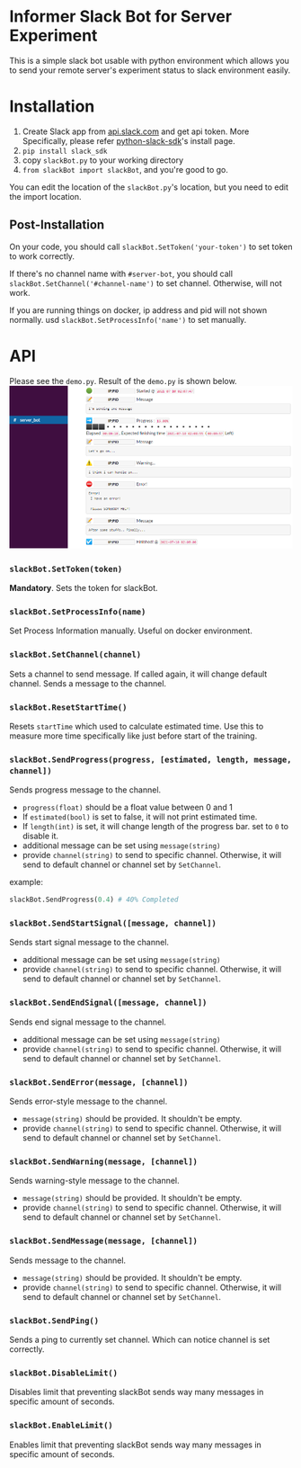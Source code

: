 # Informer Slack Bot for Server Experiment

This is a simple slack bot usable with python environment which allows you to send your remote server's experiment status to slack environment easily.

# Installation
1. Create Slack app from [api.slack.com](api.slack.com) and get api token. More Specifically, please refer [python-slack-sdk](https://github.com/slackapi/python-slack-sdk/blob/main/tutorial/01-creating-the-slack-app.md)'s install page.
2. `pip install slack_sdk`
3. copy `slackBot.py` to your working directory 
4. `from slackBot import slackBot`, and you're good to go.

You can edit the location of the `slackBot.py`'s location, but you need to edit the import location.

## Post-Installation

On your code, you should call `slackBot.SetToken('your-token')` to set token to work correctly.

If there's no channel name with `#server-bot`, you should call `slackBot.SetChannel('#channel-name')` to set channel. Otherwise, will not work.

If you are running things on docker, ip address and pid will not shown normally. usd `slackBot.SetProcessInfo('name')` to set manually.
# API
Please see the `demo.py`. Result of the `demo.py` is shown below.
![image](./assets/execution.png)

### `slackBot.SetToken(token)`
**Mandatory**. Sets the token for slackBot.
### `slackBot.SetProcessInfo(name)`
Set Process Information manually. Useful on docker environment.
### `slackBot.SetChannel(channel)`
Sets a channel to send message. If called again, it will change default channel. Sends a message to the channel.
### `slackBot.ResetStartTime()`
Resets `startTime` which used to calculate estimated time. Use this to measure more time specifically like just before start of the training.

### `slackBot.SendProgress(progress, [estimated, length, message, channel])`
Sends progress message to the channel.
 - `progress(float)` should be a float value between 0 and 1
 - If `estimated(bool)` is set to false, it will not print estimated time.
 - If `length(int)` is set, it will change length of the progress bar. set to `0` to disable it.
 - additional message can be set using `message(string)`
 - provide `channel(string)` to send to specific channel. Otherwise, it will send to default channel or channel set by `SetChannel`.

example:
```python
slackBot.SendProgress(0.4) # 40% Completed
```

### `slackBot.SendStartSignal([message, channel])`
Sends start signal message to the channel.
 - additional message can be set using `message(string)`
 - provide `channel(string)` to send to specific channel. Otherwise, it will send to default channel or channel set by `SetChannel`.

### `slackBot.SendEndSignal([message, channel])`
Sends end signal message to the channel.
 - additional message can be set using `message(string)`
 - provide `channel(string)` to send to specific channel. Otherwise, it will send to default channel or channel set by `SetChannel`.

### `slackBot.SendError(message, [channel])`
Sends error-style message to the channel.
 - `message(string)` should be provided. It shouldn't be empty.
 - provide `channel(string)` to send to specific channel. Otherwise, it will send to default channel or channel set by `SetChannel`.

### `slackBot.SendWarning(message, [channel])`
Sends warning-style message to the channel.
 - `message(string)` should be provided. It shouldn't be empty.
 - provide `channel(string)` to send to specific channel. Otherwise, it will send to default channel or channel set by `SetChannel`.

### `slackBot.SendMessage(message, [channel])`
Sends message to the channel.
 - `message(string)` should be provided. It shouldn't be empty.
 - provide `channel(string)` to send to specific channel. Otherwise, it will send to default channel or channel set by `SetChannel`.

### `slackBot.SendPing()`
Sends a ping to currently set channel. Which can notice channel is set correctly.

### `slackBot.DisableLimit()`
Disables limit that preventing slackBot sends way many messages in specific amount of seconds.

### `slackBot.EnableLimit()`
Enables limit that preventing slackBot sends way many messages in specific amount of seconds.

